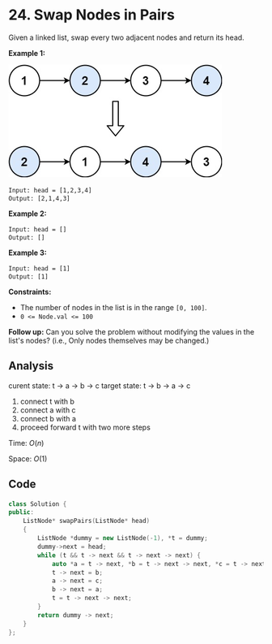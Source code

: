 # 24. Swap Nodes in Pairs

Given a linked list, swap every two adjacent nodes and return its head.

 

**Example 1:**

![img](resources/swap_ex1.jpg)

```
Input: head = [1,2,3,4]
Output: [2,1,4,3]
```

**Example 2:**

```
Input: head = []
Output: []
```

**Example 3:**

```
Input: head = [1]
Output: [1]
```

 

**Constraints:**

- The number of nodes in the list is in the range `[0, 100]`.
- `0 <= Node.val <= 100`

 

**Follow up:** Can you solve the problem without modifying the values in the list's nodes? (i.e., Only nodes themselves may be changed.)

## Analysis

curent state: t -> a -> b -> c
target state: t -> b -> a -> c

1. connect t with b
2. connect a with c
3. connect b with a
4. proceed forward t with two more steps

Time: $O(n)$

Space: $O(1)$

## Code

```c++
class Solution {
public:
    ListNode* swapPairs(ListNode* head)
    {
        ListNode *dummy = new ListNode(-1), *t = dummy;
        dummy->next = head;
        while (t && t -> next && t -> next -> next) {
            auto *a = t -> next, *b = t -> next -> next, *c = t -> next -> next -> next;
            t -> next = b;
            a -> next = c;
            b -> next = a;
            t = t -> next -> next;
        }
        return dummy -> next;
    }
};
```

